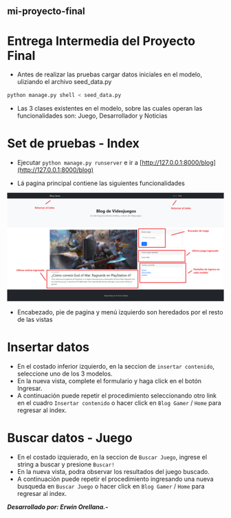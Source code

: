 ## mi-proyecto-final 

# Entrega Intermedia del Proyecto Final

- Antes de realizar las pruebas cargar datos iniciales en el modelo, uliziando el archivo seed_data.py

```bash
python manage.py shell < seed_data.py
```

- Las 3 clases existentes en el modelo, sobre las cuales operan las funcionalidades son: Juego, Desarrollador y Noticias

# Set de pruebas - Index

- Ejecutar ```python manage.py runserver``` e ir a [http://127.0.0.1:8000/blog](http://127.0.0.1:8000/blog)

- Lá pagina principal contiene las siguientes funcionalidades

![index](/primera_entrega.png)

- Encabezado, pie de pagina y menú izquierdo son heredados por el resto de las vistas

# Insertar datos

- En el costado inferior izquierdo, en la seccion de ```insertar contenido```, seleccione uno de los 3 modelos.
- En la nueva vista, complete el formulario y haga click en el botón Ingresar.
- A continuación puede repetir el procedimiento seleccionando otro link en el cuadro ```Insertar contenido``` o hacer click en ```Blog Gamer``` / ```Home``` para regresar al index.

# Buscar datos - Juego

- En el costado izquierado, en la seccion de ```Buscar Juego```, ingrese el string a buscar y presione ```Buscar!```
- En la nueva vista, podra observar los resultados del juego buscado.
- A continuación puede repetir el procedimiento ingresando una nueva busqueda en ```Buscar Juego``` o hacer click en ```Blog Gamer``` / ```Home``` para regresar al index.

***Desarrollado por: Erwin Orellana.-***
